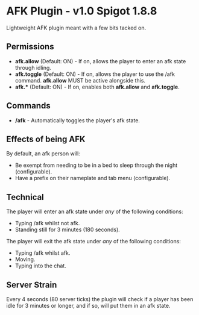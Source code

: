# AFK Plugin - v1.0 Spigot 1.8.8
Lightweight AFK plugin meant with a few bits tacked on.

## Permissions ##
<ul>
<li><strong>afk.allow</strong> (Default: ON) - If on, allows the player to enter an afk state through idling.</li>
<li><strong>afk.toggle</strong> (Default: ON) - If on, allows the player to use the /afk command. <strong>afk.allow</strong> MUST be active alongside this.</li>
<li><strong>afk.*</strong> (Default: ON) - If on, enables both <strong>afk.allow</strong> and <strong>afk.toggle</strong>.</li>
</ul>

## Commands ##
<ul>
<li><strong>/afk</strong> - Automatically toggles the player's afk state.</li>
</ul>

## Effects of being AFK ##
By default, an afk person will:
<ul>
<li>Be exempt from needing to be in a bed to sleep through the night (configurable).</li>
<li>Have a prefix on their nameplate and tab menu (configurable).</li>
</ul>

## Technical ##
The player will enter an afk state under *any* of the following conditions:
<ul>
<li>Typing /afk whilst not afk.</li>
<li>Standing still for 3 minutes (180 seconds).</li>
</ul>

The player will exit the afk state under *any* of the following conditions:
<ul>
<li>Typing /afk whilst afk.</li>
<li>Moving.</li>
<li>Typing into the chat.</li>
</ul>

## Server Strain ##
Every 4 seconds (80 server ticks) the plugin will check if a player has been idle for 3 minutes or longer, and if so, will put them in an afk state.
